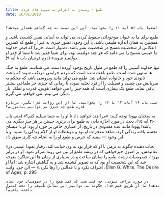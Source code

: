 ```yaml
---
title: طمع — رسیدن به اغراض به شیوه های فردی
date: 10/01/2018
---
```


`اشعیا باب ۵۶ آیه ۱۱ را بخوانید. آین این نسبت به چه گناهی هشدار میدهد؟`

طمع برای ما به عنوان موجوداتی سقوط کرده، می تواند به آسانی نفس کشیدن باشد. و همچنین به همان اندازه طبیعی باشد. با این وجود، تصور چیزی به غیر از طمع که کمترین انعکاس از شخصیت مسیح در شخصیت بشر باشد، دشوار است. «زیرا که فیض خداوند ما عیسی مسیح را می دانید که هر چند دولتمند بود، برای شما فقیر شد تا شما از فقر او دولتمند شوید» (دوم قرنتیان باب ۸ آیه ۹).

تنها خداوند آسیبی را که طمع در طول تاریخ بوجود آورده است، می شناسد. طمع به جنگ ها منتهی شده است. طمع باعث شده است که مردم جرایمی مرتکب شوند که باعث نابودی خود و خانواده ایشان شد. طمع می تواند مانند ویروسی باشد که محکم به میزبانش می چسبد و فضیلت را از فرد تخلیه نموده تا زمانی که چیزی جز طماعی بیشتر باقی نماند. طمع یک بیماری است که همه چیز را می خواهد: هوس، قدرت و تملک. بار دیگر: می بینم، می خواهم، می گیرم.

`متی باب ۲۶ آیات ۱۴ تا ۱۶ را بخوانید. ما از این روایت غم انگیز، درباره قدرت طمع چه چیزی می توانیم بیاموزیم؟`

به سخنان یهودا توجه کنید: «مرا چند خواهید داد تا او را به شما تسلیم کنم؟» (متی باب ۲۶ آیه ۱۵). بحث در مورد اجازه دادن به طمع برای برتری جستن بر هر چیز دیگری می باشد! یهودا مانند عده معدودی در تاریخ، از امتیازی خاص بر خوردار بود: او با عیسای تجسم یافته زندگی کرد، شاهد معجزات او بود و موعظات او از کلام زندگی را شنید. و با این وجود — ببینید که حرص و طمع او را به انجام چه کاری سوق داد.

«نجات دهنده چگونه به نرمی با او که قرار بود به وی خیانت کند، رفتار نمود! عیسی در تعالیمش، بر اصول خیرخواهی که در ریشه طمع از بین می روند تمرکز نمود. او در برابر یهودا، خصوصیات زشت طمع را نمایان ساخت و در بسیاری از زمان ها این شاگرد متوجه شد که این شخصیت او بود که به تصویر کشیده شد و به گناهش اشاره شد؛ اما او اعتراف نکرد و نا عدالتی را رها نکرد.» — الن جی. وایت، Ellen G. White, The Desire of Ages, p. 295

`در صورت مراقب نبودن، چه کسی هست که کمی طمع را در خصوصیات خود نشان ندهد؟ ما از طریق فیض خدا، چگونه می توانیم این تمایل طبیعی را تحت کنترل داشته باشیم؟`